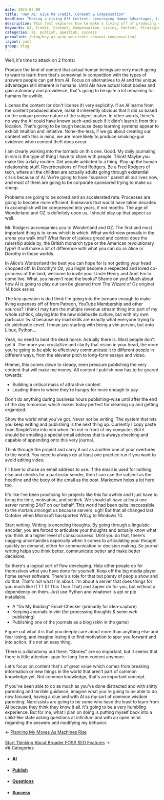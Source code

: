 ```yaml
---
date: 2023-02-09
title: "Hey AI: Give Me Credit, Consent & Compensation"
headline: "Making a Living Off Content: Leveraging Human Advantages, Licensing Content, and Emphasizing Human Relationships."
description: This text explores how to make a living off of producing content that people find interesting and valuable. I provide several strategies to make this happen, such as leveraging the unique advantages of humans, licensing content, and emphasizing the human relationship aspect. Additionally, I discuss how the age of Wonderland and Oz is upon us, and how the Wizard of Oz book series can teach us much. I'm setting up a server to capture ideas and thoughts, practice writing, and publish a blog with valuable information.
keywords: AI, Credit, Consent, Compensation, Living, Content, Strategies, Leveraging, Advantages, Humans, Licensing, Relationship, Wonderland, Oz, Wizard, Book, Series, Server, Capture, Ideas, Thoughts, Writing, Publish, Blog, Valuable, Information, Focus, Mass, Attractive, Markdown, Organize, Articulate, Decisions, Guidance, System, Stay, Focused, Questions, Open Mind
categories: ai, publish, question, success
permalink: /blog/hey-ai-give-me-credit-consent-compensation/
layout: post
group: blog
---
```



Well, it's time to attack on 2 fronts:

Produce the kind of content that actual human beings are very much going to
want to learn from that's somewhat in competition with the types of answers
people can get from AI. Focus on alternatives to AI and the unique advantages
still inherent in humans. Until AIs have actual robot bodies and gain autonomy
and providence, that's going to be quite a lot remaining for humans for awhile.

License the content (or don't license it) very explicitly. If an AI learns from
the content produced above, make it inherently obvious that it did so based on
the unique precise nature of the subject-matter. In other words, there's no way
the AI could have known such-and-such if it didn't learn it from this location.
That's going to be tough because deep learning systems appear to exhibit
intuition and initiative. None-the-less, if we go about creating our content
with this in mind, we are more likely to produce smoking-gun evidence when
content theft does occur.

I am clearly walking into the tornado on this one. Good. My daily journaling in
vim is the type of thing I have to share with people. Think! Maybe you make
this a daily routine. Get people addicted to a thing. Play up the human
relationship stuff. Reverberations of Fred Rodgers. Be a Fred Rodgers of tech,
where all the children are actually adults going through existential crisis
because of AI. We're going to have "superior" parent all our lives now, and
most of them are going to be corporate sponsored trying to make us sheep.

Problems are going to be solved and an accelerated rate. Processes are going to
become more efficient. Endeavors that would have taken decades to accomplish
will be compressed into years, if not months. The age of Wonderland and OZ is
definitely upon us. I should play up that aspect as well.

Mr. Rodgers accompanies you to Wonderland and OZ. The first and most important
thing is to know which is which. What world-view prevails in the arena you walk
into? What flavor of jealous greed and control does the rulership abide by, the
British monarch type or the American revolutionary type? It will make a lot of
difference with what you can do as Alice or Dorothy in those worlds.

In Alice's Wonderland the best you can hope for is not getting your head
chopped off. In Dorothy's Oz, you might become a respected and loved
co-princess of the land, welcome to invite your Uncle Henry and Aunt Em to come
live. What, you haven't read the books? Shame on you! Much about how AI is
going to play out can be gleaned from The Wizard of Oz original 14 book series.

The key question is do I think I'm going into the tornado enough to make living
expenses off of from Patreon, YouTube Membership and other sources? I think I
may turn the multiple revenue stream thing into part of my whole schtick,
playing into the new sidehustle culture, but with my own particular twist
because my mad skills are exactly what everyone trying to do sidehustle covet.
I mean just starting with being a vim person, but onto Linux, Python...

Yeah, no need to beat the dead horse. Actually there is. Most people don't get
it. The more you crystallize and clarify that vision in your head, the more
you're going to be able to effectively communicate it to different people in
different ways, from the elevator pitch to long-form essays and video.

Hmmm, this comes down to steady, even pressure publishing the very content that
will make me money. All content I publish now has to be geared towards:

- Building a critical mass of attractive content
- Leading them to where they're hungry for more enough to pay

Don't do anything during business hours publishing-wise until after the end of
the day tomorrow, which makes today perfect for cleaning up and getting
organized.

Show the world what you've got. Never not be writing. The system that lets you
keep writing and publishing is the next thing up. Currently I copy paste from
SimpleNote into vim when I'm not in front of my computer. But it should be
emailing a special email address that is always checking and capable of
appending onto this very journal.

Think through the project and carry it out as another one of your overtures to
the world. You need to always do at least one practice run if you want to avoid
editing video.

I'll have to chose an email address to use. If the email is used for nothing
else and checks for a particular sender, then I can use the subject as the
headline and the body of the email as the post. Markdown helps a lot here too.

It's like I've been practicing for projects like this for awhile and I just
have to bring the time, motivation, and schtick. We should all have at least
one server running 24x7 on our behalf. This world had been quite inaccessible
to the mortals amongst us because servers, ugh! But that all changed last
October when Microsoft backported WSLg to Windows 10.

Start writing. Writing is encoding thoughts. By going through a linguistic
encoder, you are forced to articulate your thoughts and actually know what you
think at a higher level of consciousness. Until you do that, there's nagging
uncertainties especially when it comes to articulating your thought quickly on
demand, either for communication or decision making. So journal writing helps
you think better, communicate better and make better decisions.

So there's a logical sort of flow developing. Help other people do for
themselves what you have done for yourself. Keep off the big media player home
server software. There's a role for that but plenty of people show and do that.
That's not what I'm about. I'm about a server that does things for you much
like ITTT (If This Than That) and Zapier do for you, but without a dependency
on them. Just use Python and whatever is apt or pip installable.

- A "Do My Bidding" Email-Checker (primarily for idea-capture)
- Keeping Journals in vim (for processing thoughts & some web publishing)
- Publishing one of the journals as a blog (skin in the game)

Figure out what it is that you deeply care about more than anything else and
fear losing, and imagine losing it to find motivation to spur you forward and
into action. It's not an easy thing.

There is a dichotomy out there. "Stories" are so important, but it seems that
there is little attention-span for long-form content anymore.

Let's focus on content that's of great value which comes from breaking
information or new things in the world that aren't part of common knowledge
yet. Not common knowledge, that's an important concept.

If you've been able to do as much as you've done distracted and with shitty
parenting and terrible guidance, imagine what you're going to be able to do now
focused, having a clue and with AI as my sort of common wisdom parenting.
Narcissists are going to be some who have the least to learn from AI because
they think they know it all. It's going to be a very humbling experience. But
for me, what I plan on doing is putting myself back into a child-like state
asking questions at infinitum and with an open mind regarding the answers and
modifying my behavior.


<div class="arrow-links"><div class="post-nav-prev"><span class="arrow">&larr;&nbsp;</span><a href="/blog/planning-my-moves-as-machines-rise/">Planning My Moves As Machines Rise</a></div> &nbsp; <div class="post-nav-next"><a href="/blog/start-thinking-about-broader-foss-seo-features/">Start Thinking About Broader FOSS SEO Features</a><span class="arrow">&nbsp;&rarr;</span></div></div>
## Categories

<ul>
<li><h4><a href='/ai/'>AI</a></h4></li>
<li><h4><a href='/publish/'>Publish</a></h4></li>
<li><h4><a href='/question/'>Questions</a></h4></li>
<li><h4><a href='/success/'>Success</a></h4></li></ul>